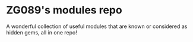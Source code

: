 # ZG089's modules repo

A wonderful collection of useful modules that are known or considered as hidden gems, all in one repo!
